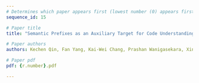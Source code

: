 ```yaml
---
# Determines which paper appears first (lowest number (0) appears first)
sequence_id: 15

# Paper title
title: "Semantic Prefixes as an Auxiliary Target for Code Understanding and Generation"

# Paper authors
authors: Kechen Qin, Fan Yang, Kai-Wei Chang, Prashan Wanigasekara, Xinyue Liu, Chengwei Su, Emre Barut 

# Paper pdf
pdf: {r.number}.pdf

---
```

